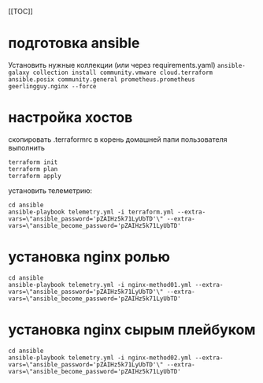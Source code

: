 [[TOC]]

# подготовка ansible
Установить нужные коллекции (или через requirements.yaml)
`ansible-galaxy collection install community.vmware cloud.terraform ansible.posix community.general prometheus.prometheus geerlingguy.nginx --force`

# настройка хостов
скопировать .terraformrc в корень домашней папи пользователя
выполнить 
```
terraform init
terraform plan 
terraform apply
```

установить телеметрию:
```
cd ansible
ansible-playbook telemetry.yml -i terraform.yml --extra-vars=\"ansible_password='pZAIHz5k71LyUbTD'\" --extra-vars=\"ansible_become_password='pZAIHz5k71LyUbTD'
```

# установка nginx ролью 
```
cd ansible
ansible-playbook telemetry.yml -i nginx-method01.yml --extra-vars=\"ansible_password='pZAIHz5k71LyUbTD'\" --extra-vars=\"ansible_become_password='pZAIHz5k71LyUbTD'
```


# установка nginx сырым плейбуком 
```
cd ansible
ansible-playbook telemetry.yml -i nginx-method02.yml --extra-vars=\"ansible_password='pZAIHz5k71LyUbTD'\" --extra-vars=\"ansible_become_password='pZAIHz5k71LyUbTD'
```
